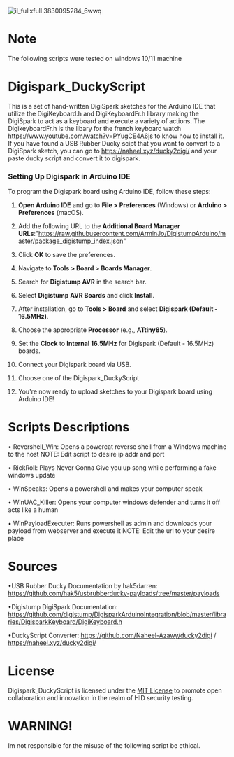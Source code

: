 ![il_fullxfull 3830095284_6wwq](https://github.com/Adrilaw/Digispark_DuckyScript/assets/65346144/8cfb1fb1-f485-42e1-8913-d8977d933bd6)



# Note
The following scripts were tested on windows 10/11 machine


# Digispark_DuckyScript
This is a set of hand-written DigiSpark sketches for the Arduino IDE that utilize the DigiKeyboard.h and DigiKeyboardFr.h library making the DigiSpark to act as a keyboard and execute a variety of actions. The DigikeyboardFr.h is the libary for the french keyboard watch https://www.youtube.com/watch?v=PYugCE4A6js to know how to install it. If you have found a USB Rubber Ducky scipt that you want to convert to a DigiSpark sketch, you can go to https://naheel.xyz/ducky2digi/ and your paste ducky script and convert it to digispark.

### Setting Up Digispark in Arduino IDE

To program the Digispark board using Arduino IDE, follow these steps:

1. **Open Arduino IDE** and go to **File > Preferences** (Windows) or **Arduino > Preferences** (macOS).

2. Add the following URL to the **Additional Board Manager URLs**:"https://raw.githubusercontent.com/ArminJo/DigistumpArduino/master/package_digistump_index.json"
3. Click **OK** to save the preferences.

4. Navigate to **Tools > Board > Boards Manager**.

5. Search for **Digistump AVR** in the search bar.

6. Select **Digistump AVR Boards** and click **Install**.

7. After installation, go to **Tools > Board** and select **Digispark (Default - 16.5MHz)**.

8. Choose the appropriate **Processor** (e.g., **ATtiny85**).

9. Set the **Clock** to **Internal 16.5MHz** for Digispark (Default - 16.5MHz) boards.

10. Connect your Digispark board via USB.

11. Choose one of the Digispark_DuckyScript

12. You're now ready to upload sketches to your Digispark board using Arduino IDE!

# Scripts Descriptions
 • Revershell_Win: Opens a powercat reverse shell from a Windows machine to the host NOTE: Edit script to desire ip addr and port
 
 • RickRoll: Plays Never Gonna Give you up song while performing a fake windows update
 
 • WinSpeaks: Opens a powershell and makes your computer speak 
 
 • WinUAC_Killer: Opens your computer windows defender and turns it off acts like a human

 • WinPayloadExecuter: Runs powershell as admin and downloads your payload from webserver and execute it  NOTE: Edit the url to your desire place
 


# Sources
•USB Rubber Ducky Documentation by hak5darren: https://github.com/hak5/usbrubberducky-payloads/tree/master/payloads
 
•Digistump DigiSpark Documentation: https://github.com/digistump/DigisparkArduinoIntegration/blob/master/libraries/DigisparkKeyboard/DigiKeyboard.h
 
•DuckyScript Converter: https://github.com/Naheel-Azawy/ducky2digi / https://naheel.xyz/ducky2digi/


# License
Digispark_DuckyScript is licensed under the [MIT License](LICENSE) to promote open collaboration and innovation in the realm of HID security testing.


# WARNING!
Im not responsible for the misuse of the following script be ethical.
